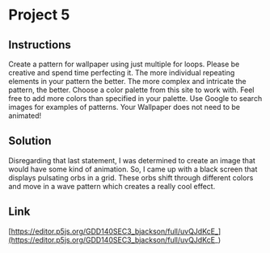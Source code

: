 # Project 5

## Instructions

Create a pattern for wallpaper using just multiple for loops. Please be creative and spend time perfecting it. The more individual repeating elements in your pattern the better. The more complex and intricate the pattern, the better. Choose a color palette from this site to work with. Feel free to add more colors than specified in your palette. Use Google to search images for examples of patterns. Your Wallpaper does not need to be animated!

## Solution

Disregarding that last statement, I was determined to create an image that would have some kind of animation. So, I came up with a black screen that displays pulsating orbs in a grid. These orbs shift through different colors and move in a wave pattern which creates a really cool effect.

## Link

[https://editor.p5js.org/GDD140SEC3_bjackson/full/uvQJdKcE_](https://editor.p5js.org/GDD140SEC3_bjackson/full/uvQJdKcE_)
